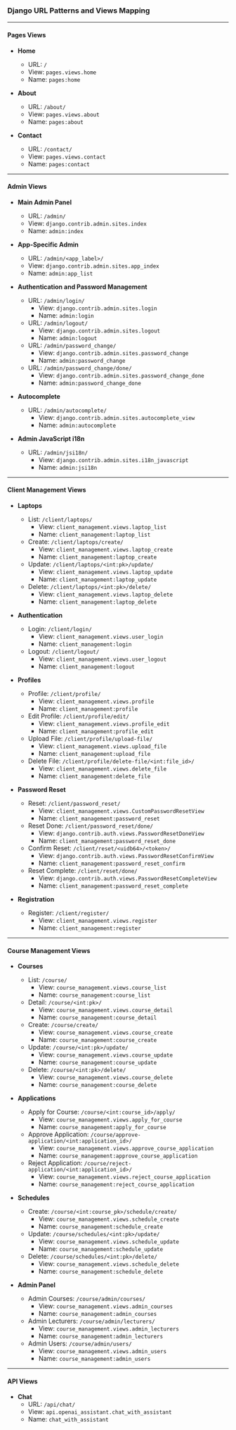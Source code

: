 ### Django URL Patterns and Views Mapping

---

#### Pages Views

- **Home**
    - URL: `/`
    - View: `pages.views.home`
    - Name: `pages:home`

- **About**
    - URL: `/about/`
    - View: `pages.views.about`
    - Name: `pages:about`

- **Contact**
    - URL: `/contact/`
    - View: `pages.views.contact`
    - Name: `pages:contact`

---

#### Admin Views

- **Main Admin Panel**
    - URL: `/admin/`
    - View: `django.contrib.admin.sites.index`
    - Name: `admin:index`

- **App-Specific Admin**
    - URL: `/admin/<app_label>/`
    - View: `django.contrib.admin.sites.app_index`
    - Name: `admin:app_list`

- **Authentication and Password Management**
    - URL: `/admin/login/`
        - View: `django.contrib.admin.sites.login`
        - Name: `admin:login`
    - URL: `/admin/logout/`
        - View: `django.contrib.admin.sites.logout`
        - Name: `admin:logout`
    - URL: `/admin/password_change/`
        - View: `django.contrib.admin.sites.password_change`
        - Name: `admin:password_change`
    - URL: `/admin/password_change/done/`
        - View: `django.contrib.admin.sites.password_change_done`
        - Name: `admin:password_change_done`

- **Autocomplete**
    - URL: `/admin/autocomplete/`
        - View: `django.contrib.admin.sites.autocomplete_view`
        - Name: `admin:autocomplete`

- **Admin JavaScript i18n**
    - URL: `/admin/jsi18n/`
        - View: `django.contrib.admin.sites.i18n_javascript`
        - Name: `admin:jsi18n`

---

#### Client Management Views

- **Laptops**
    - List: `/client/laptops/`
        - View: `client_management.views.laptop_list`
        - Name: `client_management:laptop_list`
    - Create: `/client/laptops/create/`
        - View: `client_management.views.laptop_create`
        - Name: `client_management:laptop_create`
    - Update: `/client/laptops/<int:pk>/update/`
        - View: `client_management.views.laptop_update`
        - Name: `client_management:laptop_update`
    - Delete: `/client/laptops/<int:pk>/delete/`
        - View: `client_management.views.laptop_delete`
        - Name: `client_management:laptop_delete`

- **Authentication**
    - Login: `/client/login/`
        - View: `client_management.views.user_login`
        - Name: `client_management:login`
    - Logout: `/client/logout/`
        - View: `client_management.views.user_logout`
        - Name: `client_management:logout`

- **Profiles**
    - Profile: `/client/profile/`
        - View: `client_management.views.profile`
        - Name: `client_management:profile`
    - Edit Profile: `/client/profile/edit/`
        - View: `client_management.views.profile_edit`
        - Name: `client_management:profile_edit`
    - Upload File: `/client/profile/upload-file/`
        - View: `client_management.views.upload_file`
        - Name: `client_management:upload_file`
    - Delete File: `/client/profile/delete-file/<int:file_id>/`
        - View: `client_management.views.delete_file`
        - Name: `client_management:delete_file`

- **Password Reset**
    - Reset: `/client/password_reset/`
        - View: `client_management.views.CustomPasswordResetView`
        - Name: `client_management:password_reset`
    - Reset Done: `/client/password_reset/done/`
        - View: `django.contrib.auth.views.PasswordResetDoneView`
        - Name: `client_management:password_reset_done`
    - Confirm Reset: `/client/reset/<uidb64>/<token>/`
        - View: `django.contrib.auth.views.PasswordResetConfirmView`
        - Name: `client_management:password_reset_confirm`
    - Reset Complete: `/client/reset/done/`
        - View: `django.contrib.auth.views.PasswordResetCompleteView`
        - Name: `client_management:password_reset_complete`

- **Registration**
    - Register: `/client/register/`
        - View: `client_management.views.register`
        - Name: `client_management:register`

---

#### Course Management Views

- **Courses**
    - List: `/course/`
        - View: `course_management.views.course_list`
        - Name: `course_management:course_list`
    - Detail: `/course/<int:pk>/`
        - View: `course_management.views.course_detail`
        - Name: `course_management:course_detail`
    - Create: `/course/create/`
        - View: `course_management.views.course_create`
        - Name: `course_management:course_create`
    - Update: `/course/<int:pk>/update/`
        - View: `course_management.views.course_update`
        - Name: `course_management:course_update`
    - Delete: `/course/<int:pk>/delete/`
        - View: `course_management.views.course_delete`
        - Name: `course_management:course_delete`

- **Applications**
    - Apply for Course: `/course/<int:course_id>/apply/`
        - View: `course_management.views.apply_for_course`
        - Name: `course_management:apply_for_course`
    - Approve Application: `/course/approve-application/<int:application_id>/`
        - View: `course_management.views.approve_course_application`
        - Name: `course_management:approve_course_application`
    - Reject Application: `/course/reject-application/<int:application_id>/`
        - View: `course_management.views.reject_course_application`
        - Name: `course_management:reject_course_application`

- **Schedules**
    - Create: `/course/<int:course_pk>/schedule/create/`
        - View: `course_management.views.schedule_create`
        - Name: `course_management:schedule_create`
    - Update: `/course/schedules/<int:pk>/update/`
        - View: `course_management.views.schedule_update`
        - Name: `course_management:schedule_update`
    - Delete: `/course/schedules/<int:pk>/delete/`
        - View: `course_management.views.schedule_delete`
        - Name: `course_management:schedule_delete`

- **Admin Panel**
    - Admin Courses: `/course/admin/courses/`
        - View: `course_management.views.admin_courses`
        - Name: `course_management:admin_courses`
    - Admin Lecturers: `/course/admin/lecturers/`
        - View: `course_management.views.admin_lecturers`
        - Name: `course_management:admin_lecturers`
    - Admin Users: `/course/admin/users/`
        - View: `course_management.views.admin_users`
        - Name: `course_management:admin_users`

---

#### API Views

- **Chat**
    - URL: `/api/chat/`
    - View: `api.openai_assistant.chat_with_assistant`
    - Name: `chat_with_assistant`
